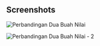 ## Screenshots

![Perbandingan Dua Buah Nilai](https://github.com/galihap76/latihan-pertemuan-6/assets/83481679/c3fbcc1b-ab37-43d1-a69b-03bd4b0a17dc)

![Perbandingan Dua Buah Nilai - 2](https://github.com/galihap76/latihan-pertemuan-6/assets/83481679/fb7f7812-ff85-4f28-b437-12e4dc443adb)


